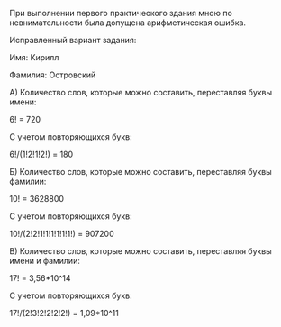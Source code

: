 При выполнении первого практического здания мною по невнимательности была допущена арифметическая ошибка. 

Исправленный вариант задания:

Имя: Кирилл

Фамилия: Островский

А) Количество слов, которые можно составить, переставляя буквы имени:

6! = 720

С учетом повторяющихся букв:

6!/(1!2!1!2!) = 180

Б) Количество слов, которые можно составить, переставляя буквы фамилии:

10! = 3628800

С учетом повторяющихся букв:

10!/(2!2!1!1!1!1!1!1!) = 907200

В) Количество слов, которые можно составить, переставляя буквы имени и фамилии:

17! = 3,56*10^14

С учетом повторяющихся букв:

17!/(2!3!2!2!2!2!) = 1,09*10^11